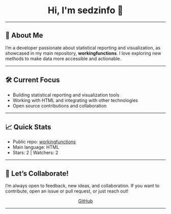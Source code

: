 <!-- Profile README for sedzinfo with personalized suggestions -->

<h1 align="center">Hi, I'm sedzinfo 👋</h1>

---

## 🚀 About Me

I’m a developer passionate about statistical reporting and visualization, as showcased in my main repository, **workingfunctions**. I love exploring new methods to make data more accessible and actionable.

---

## 🛠️ Current Focus

- Building statistical reporting and visualization tools
- Working with HTML and integrating with other technologies
- Open source contributions and collaboration

---

## 📈 Quick Stats

- Public repo: [workingfunctions](https://github.com/sedzinfo/workingfunctions)
- Main language: HTML
- Stars: 2 | Watchers: 2

---

## 🤝 Let’s Collaborate!

I’m always open to feedback, new ideas, and collaboration. If you want to contribute, open an issue or pull request, or just reach out!

<p align="center">
  <a href="https://github.com/sedzinfo">GitHub</a>
</p>

---

<!-- Generated with Copilot: Suggestions to help you grow your GitHub presence! -->
